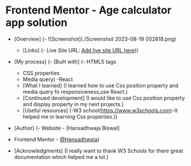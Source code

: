 # Frontend Mentor - Age calculator app solution

- [Overview]
  (- ![Screenshot](./Screenshot 2023-08-19 002818.png)
  - [Links]
   (- Live Site URL: [Add live site URL here](https://age-calculator-sandy-zeta.vercel.app/)))

- [My process]
  (- [Built with]
   (- HTML5 tags
   - CSS  properties
   - Media query)
   -React
  - [What I learned]
  (I learned how to use Css position property and media query fo responsiveness,use React.)
  - [Continued development]
  (I would like to use Css position property and display property in my next projects.)
  - [Useful resources]
   (-W3 school(https://www.w3schools.com)-It helped me in learning Css properties.))
- [Author]
(- Website - [Hansadhwaja Biswal]
- Frontend Mentor - [@Hansadhwaja](https://www.frontendmentor.io/profile/Hansadhwaja))
- [Acknowledgments]
(I really want to thank W3 Schools for there great documentation which helped me a lot.)


